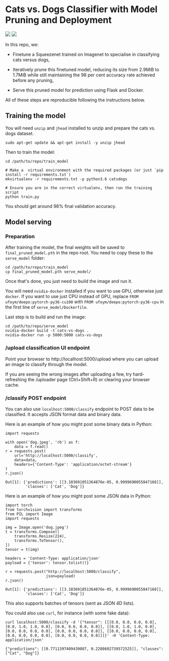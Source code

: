 # Cats vs. Dogs Classifier with Model Pruning and Deployment

![](https://raw.githubusercontent.com/nlml/cats-vs-dogs-classifier-pruned-and-served/master/cat.jpeg) ![](https://raw.githubusercontent.com/nlml/cats-vs-dogs-classifier-pruned-and-served/master/dog.jpeg)

In this repo, we:

- Finetune a Squeezenet trained on Imagenet to specialise in classifying cats versus dogs,

- Iteratively prune this finetuned model, reducing its size from 2.9MiB to 1.7MiB while still maintaining the 98 per cent accuracy rate achieved before any pruning,

- Serve this pruned model for prediction using Flask and Docker.

All of these steps are reproducible following the instructions below.

## Training the model

You will need `unzip` and `jhead` installed to unzip and prepare the cats vs. dogs dataset.

```
sudo apt-get update && apt-get install -y unzip jhead
```

Then to train the model:

```
cd /path/to/repo/train_model

# Make a  virtual environment with the required packages (or just `pip install -r requirements.txt`)
mkvirtualenv -r requirements.txt -p python3.6 catsdogs

# Ensure you are in the correct virtualenv, then run the training script
python train.py
```

You should get around 98% final validation accuracy.

## Model serving

### Preparation

After training the model, the final weights will be saved to `final_pruned_model.pth` in the repo root. You need to copy these to the `serve_model` folder:

```
cd /path/to/repo/train_model
cp final_pruned_model.pth serve_model/
```

Once that's done, you just need to build the image and run it.

You will need `nvidia-docker` installed if you want to use GPU, otherwise just `docker`. If you want to use just CPU instead of GPU, replace `FROM ufoym/deepo:pytorch-py36-cu100` with `FROM ufoym/deepo:pytorch-py36-cpu` in the first line of `serve_model/Dockerfile`.

Last step is to build and run the image:

```
cd /path/to/repo/serve_model
nvidia-docker build -t cats-vs-dogs .
nvidia-docker run -p 5000:5000 cats-vs-dogs
```

### /upload classification UI endpoint

Point your browser to http://localhost:5000/upload where you can upload an image to classify through the model.

If you are seeing the wrong images after uploading a few, try hard-refreshing the /uploader page (Ctrl+Shift+R) or clearing your browser cache.

### /classify POST endpoint

You can also use `localhost:5000/classify` endpoint to POST data to be classified. It accepts JSON format data and binary data.

Here is an example of how you might post some binary data in Python:

```
import requests

with open('dog.jpeg', 'rb') as f:
	data = f.read()
r = requests.post(
    url='http://localhost:5000/classify',
    data=data,
    headers={'Content-Type': 'application/octet-stream'}
)
r.json()

Out[1]: {'predictions': [[3.103691051364876e-05, 0.9999690055847168]],
	     'classes': ['Cat', 'Dog']}
```

Here is an example of how you might post some JSON data in Python:

```
import torch
from torchvision import transforms
from PIL import Image
import requests

img = Image.open('dog.jpeg')
t = transforms.Compose([
    transforms.Resize(224),
    transforms.ToTensor(),
])
tensor = t(img)

headers = 'Content-Type: application/json'
payload = {'tensor': tensor.tolist()}

r = requests.post("http://localhost:5000/classify",
                  json=payload)
r.json()

Out[1]: {'predictions': [[3.103691051364876e-05, 0.9999690055847168]],
	     'classes': ['Cat', 'Dog']}
```

This also supports batches of tensors (sent as JSON 4D lists).

You could also use `curl`, for instance (with some fake data):

```
curl localhost:5000/classify -d '{"tensor": [[[0.0, 0.0, 0.0, 0.0], [0.0, 1.0, 1.0, 0.0], [0.0, 0.0, 0.0, 0.0]], [[0.0, 1.0, 1.0, 0.0], [0.0, 0.0, 0.0, 0.0], [0.0, 0.0, 0.0, 0.0]], [[0.0, 0.0, 0.0, 0.0], [0.0, 0.0, 0.0, 0.0], [0.0, 0.0, 0.0, 0.0]]]}' -H 'Content-Type: application/json'

{"predictions": [[0.7711397409439087, 0.2288602739572525]], "classes": ["Cat", "Dog"]}
```
